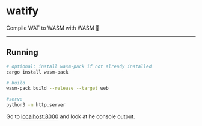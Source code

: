 # watify

Compile WAT to WASM with WASM 🙇

---

## Running

```bash
# optional: install wasm-pack if not already installed
cargo install wasm-pack

# build
wasm-pack build --release --target web

#serve
python3 -m http.server
```

Go to [localhost:8000](http://localhost:8000/) and look at he console output.